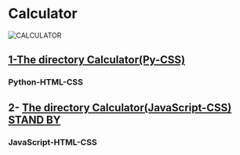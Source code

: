 # Calculator 
![CALCULATOR](https://user-images.githubusercontent.com/113427338/224482022-629f7f9a-77b1-4a6d-a3f2-e54343a9e1ef.png)
## [1-The directory Calculator(Py-CSS)](https://github.com/Dan159159/Projects/tree/main/Calculator(PY-CSS)/Calculator)
  ### Python-HTML-CSS
## 2- [The directory Calculator(JavaScript-CSS) STAND BY](https://github.com/Dan159159/Projects/tree/main/Calculator(JS-CSS)/Calculator)
  ### JavaScript-HTML-CSS

